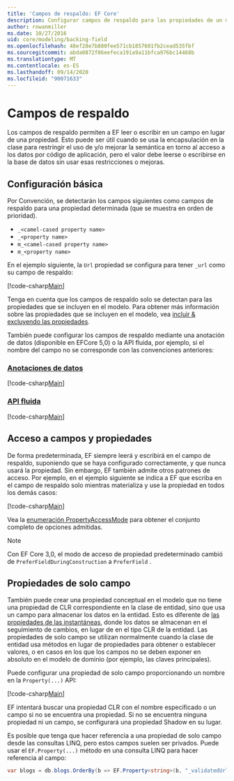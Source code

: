 ```yaml
---
title: 'Campos de respaldo: EF Core'
description: Configurar campos de respaldo para las propiedades de un modelo de Entity Framework Core
author: rowanmiller
ms.date: 10/27/2016
uid: core/modeling/backing-field
ms.openlocfilehash: 48ef28e7b880fee571cb1857601fb2cead535fbf
ms.sourcegitcommit: abda0872f86eefeca191a9a11bfca976bc14468b
ms.translationtype: MT
ms.contentlocale: es-ES
ms.lasthandoff: 09/14/2020
ms.locfileid: "90071633"
---
```

# <a name="backing-fields"></a>Campos de respaldo

Los campos de respaldo permiten a EF leer o escribir en un campo en lugar de una propiedad. Esto puede ser útil cuando se usa la encapsulación en la clase para restringir el uso de y/o mejorar la semántica en torno al acceso a los datos por código de aplicación, pero el valor debe leerse o escribirse en la base de datos sin usar esas restricciones o mejoras.

## <a name="basic-configuration"></a>Configuración básica

Por Convención, se detectarán los campos siguientes como campos de respaldo para una propiedad determinada (que se muestra en orden de prioridad). 

* `_<camel-cased property name>`
* `_<property name>`
* `m_<camel-cased property name>`
* `m_<property name>`

En el ejemplo siguiente, la `Url` propiedad se configura para tener `_url` como su campo de respaldo:

[!code-csharp[Main](../../../samples/core/Modeling/Conventions/BackingField.cs#Sample)]

Tenga en cuenta que los campos de respaldo solo se detectan para las propiedades que se incluyen en el modelo. Para obtener más información sobre las propiedades que se incluyen en el modelo, vea [incluir & excluyendo las propiedades](xref:core/modeling/entity-properties).

También puede configurar los campos de respaldo mediante una anotación de datos (disponible en EFCore 5,0) o la API fluida, por ejemplo, si el nombre del campo no se corresponde con las convenciones anteriores:

### <a name="data-annotations"></a>[Anotaciones de datos](#tab/data-annotations)

[!code-csharp[Main](../../../samples/core/Modeling/DataAnnotations/BackingField.cs?name=BackingField&highlight=7)]

### <a name="fluent-api"></a>[API fluida](#tab/fluent-api)

[!code-csharp[Main](../../../samples/core/Modeling/FluentAPI/BackingField.cs?name=BackingField&highlight=5)]

## <a name="field-and-property-access"></a>Acceso a campos y propiedades

De forma predeterminada, EF siempre leerá y escribirá en el campo de respaldo, suponiendo que se haya configurado correctamente, y que nunca usará la propiedad. Sin embargo, EF también admite otros patrones de acceso. Por ejemplo, en el ejemplo siguiente se indica a EF que escriba en el campo de respaldo solo mientras materializa y use la propiedad en todos los demás casos:

[!code-csharp[Main](../../../samples/core/Modeling/FluentAPI/BackingFieldAccessMode.cs?name=BackingFieldAccessMode&highlight=6)]

Vea la [enumeración PropertyAccessMode](/dotnet/api/microsoft.entityframeworkcore.propertyaccessmode) para obtener el conjunto completo de opciones admitidas.

> [!NOTE]
> Con EF Core 3,0, el modo de acceso de propiedad predeterminado cambió de `PreferFieldDuringConstruction` a `PreferField` .

## <a name="field-only-properties"></a>Propiedades de solo campo

También puede crear una propiedad conceptual en el modelo que no tiene una propiedad de CLR correspondiente en la clase de entidad, sino que usa un campo para almacenar los datos en la entidad. Esto es diferente de [las propiedades de las instantáneas](xref:core/modeling/shadow-properties), donde los datos se almacenan en el seguimiento de cambios, en lugar de en el tipo CLR de la entidad. Las propiedades de solo campo se utilizan normalmente cuando la clase de entidad usa métodos en lugar de propiedades para obtener o establecer valores, o en casos en los que los campos no se deben exponer en absoluto en el modelo de dominio (por ejemplo, las claves principales).

Puede configurar una propiedad de solo campo proporcionando un nombre en la `Property(...)` API:

[!code-csharp[Main](../../../samples/core/Modeling/FluentAPI/BackingFieldNoProperty.cs#Sample)]

EF intentará buscar una propiedad CLR con el nombre especificado o un campo si no se encuentra una propiedad. Si no se encuentra ninguna propiedad ni un campo, se configurará una propiedad Shadow en su lugar.

Es posible que tenga que hacer referencia a una propiedad de solo campo desde las consultas LINQ, pero estos campos suelen ser privados. Puede usar el `EF.Property(...)` método en una consulta LINQ para hacer referencia al campo:

``` csharp
var blogs = db.blogs.OrderBy(b => EF.Property<string>(b, "_validatedUrl"));
```
